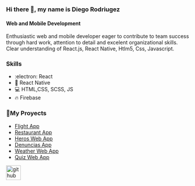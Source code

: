 ### Hi there 👋, my name is Diego Rodriugez
#### Web and Mobile Development
Enthusiastic web and mobile developer eager to contribute to team success through hard work, attention to detail and excelent organizational skills. Clear understanding of React.js, React Native, Htlm5, Css, Javascript.

### Skills

* :electron: React
* :iphone: React Native
* 💻 HTML,CSS, SCSS, JS
* 🔥  Firebase

### 🔭My Proyects
- [Flight App](https://www.youtube.com/watch?v=6xTZxdL9hM4)
- [Restaurant App](https://youtu.be/ZC0ZocIu5SE)
- [Heros Web App](https://youtu.be/w_-ubO1mXtQ)
- [Denuncias App](https://youtu.be/a1nfATInwqA)
- [Weather Web App](https://youtu.be/g5MaI3GobZU)
- [Quiz Web App](https://youtu.be/FZbvGL2KJoY)



[<img src='https://cdn.jsdelivr.net/npm/simple-icons@3.0.1/icons/github.svg' alt='github' height='40'>](https://github.com/DiegoSpielzeug)  




<!--
**DiegoSpielzeug/DiegoSpielzeug** is a ✨ _special_ ✨ repository because its `README.md` (this file) appears on your GitHub profile.

Here are some ideas to get you started:

- 🔭 I’m currently working on ...
- 🌱 I’m currently learning ...
- 👯 I’m looking to collaborate on ...
- 🤔 I’m looking for help with ...
- 💬 Ask me about ...
- 📫 How to reach me: ...
- 😄 Pronouns: ...
- ⚡ Fun fact: ...
-->
